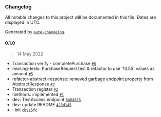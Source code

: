 ### Changelog

All notable changes to this project will be documented in this file. Dates are displayed in UTC.

Generated by [`auto-changelog`](https://github.com/CookPete/auto-changelog).

#### 0.1.0

> 14 May 2022

- Transaction verify - completePurchase [`#6`](https://github.com/mysiar/omnipay-przelewy24v1/pull/6)
- missing-tests: PurchaseRequest test & refactor to use '10.55' values as amount [`#5`](https://github.com/mysiar/omnipay-przelewy24v1/pull/5)
- refactor-abstract-response: removed garbage endpoint property from AbstractResponse [`#3`](https://github.com/mysiar/omnipay-przelewy24v1/pull/3)
- Transaction register [`#2`](https://github.com/mysiar/omnipay-przelewy24v1/pull/2)
- methods: implemented [`#1`](https://github.com/mysiar/omnipay-przelewy24v1/pull/1)
- dev: TestAccess endpoint [`8404356`](https://github.com/mysiar/omnipay-przelewy24v1/commit/8404356e7a046be8adf15bb71b36d9c0740bde2b)
- dev: update README [`423d145`](https://github.com/mysiar/omnipay-przelewy24v1/commit/423d145ad29c6aad5d991ef7f385328d9a90f462)
- : init [`cb915fc`](https://github.com/mysiar/omnipay-przelewy24v1/commit/cb915fc2a23079ff1012d50b945bc1c70484de3d)

